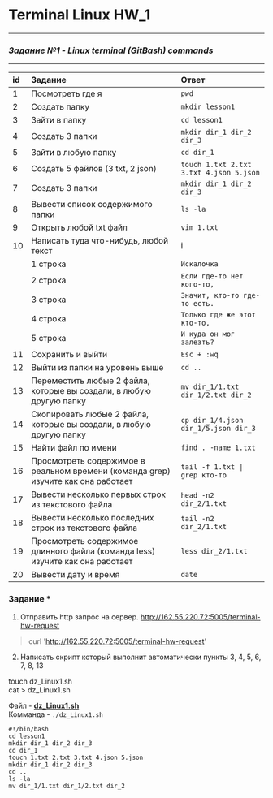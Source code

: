 # Terminal Linux HW_1
__________________________________________________________________________________
### **_Задание №1 - Linux terminal (GitBash) commands_**
__________________________________________________________________________________

| id |  Задание    | Ответ   |
| :---   | :--- | :--- |
| 1 | Посмотреть где я   | `pwd`   |
| 2 | Создать папку   | `mkdir lesson1`   |
| 3 | Зайти в папку   | `cd lesson1`   |
| 4 | Создать 3 папки   | `mkdir dir_1 dir_2 dir_3`   |
| 5 | Зайти в любую папку   | `cd dir_1`   |
| 6 | Создать 5 файлов (3 txt, 2 json)   | `touch 1.txt 2.txt 3.txt 4.json 5.json`   |
| 7 | Создать 3 папки    | `mkdir dir_1 dir_2 dir_3`   |
| 8 | Вывести список содержимого папки   | `ls -la`   |
| 9 | Открыть любой txt файл   | `vim 1.txt`   |
| 10 | Написать туда что-нибудь, любой текст   | i    |
|  |  1 строка  | `Искалочка` |
|  |  2 строка  | `Если где-то нет кого-то,`  |
|  |  3 строка  | `Значит, кто-то где-то есть.`  |
|  |  4 строка  | `Только где же этот кто-то,`  |
|  |  5 строка  | `И куда он мог залезть?`  |
| 11 | Сохранить и выйти   | `Esc + :wq`   |
| 12 | Выйти из папки на уровень выше   | `cd ..`   |
| 13 | Переместить любые 2 файла, которые вы создали, в любую другую папку   | `mv dir_1/1.txt dir_1/2.txt dir_2`   |
| 14 | Cкопировать любые 2 файла, которые вы создали, в любую другую папку   | `cp dir_1/4.json dir_1/5.json dir_3`   |
| 15 | Найти файл по имени   | `find . -name 1.txt`   |
| 16 | Просмотреть содержимое в реальном времени (команда grep) изучите как она работает   | `tail -f 1.txt \| grep кто-то`  |
| 17 | Вывести несколько первых строк из текстового файла   | `head -n2 dir_2/1.txt`   |
| 18 | Вывести несколько последних строк из текстового файла   | `tail -n2 dir_2/1.txt`   |
| 19 | Просмотреть содержимое длинного файла (команда less) изучите как она работает   | `less dir_2/1.txt`   |
| 20 | Вывести дату и время   | `date`   |

### Задание *
1) Отправить http запрос на сервер.
http://162.55.220.72:5005/terminal-hw-request
>curl 'http://162.55.220.72:5005/terminal-hw-request'  

2) Написать скрипт который выполнит автоматически пункты 3, 4, 5, 6, 7, 8, 13  

touch dz_Linux1.sh  
cat > dz_Linux1.sh  

Файл - **[dz_Linux1.sh](https://github.com/mranolegprivate/TerminalLinux/blob/7321b1a8e7763ae2b384d1623e0b66c426b45e40/dz_Linux1.sh "dz_Linux1.sh")**  
Комманда - `./dz_Linux1.sh`

```
#!/bin/bash  
cd lesson1  
mkdir dir_1 dir_2 dir_3  
cd dir_1  
touch 1.txt 2.txt 3.txt 4.json 5.json  
mkdir dir_1 dir_2 dir_3  
cd ..  
ls -la  
mv dir_1/1.txt dir_1/2.txt dir_2
```

